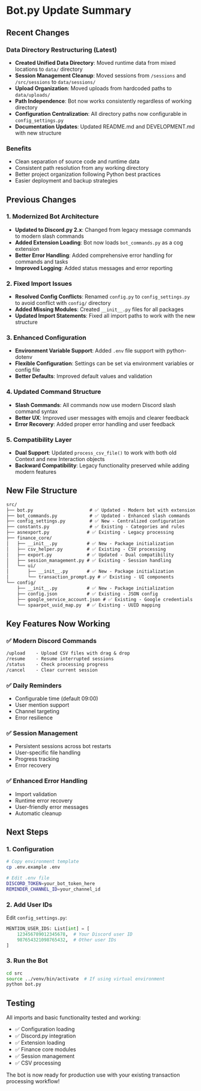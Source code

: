# Bot.py Update Summary

## Recent Changes

### Data Directory Restructuring (Latest)

- **Created Unified Data Directory**: Moved runtime data from mixed locations to `data/` directory
- **Session Management Cleanup**: Moved sessions from `/sessions` and `/src/sessions` to `data/sessions/`
- **Upload Organization**: Moved uploads from hardcoded paths to `data/uploads/`
- **Path Independence**: Bot now works consistently regardless of working directory
- **Configuration Centralization**: All directory paths now configurable in `config_settings.py`
- **Documentation Updates**: Updated README.md and DEVELOPMENT.md with new structure

### Benefits

- Clean separation of source code and runtime data
- Consistent path resolution from any working directory
- Better project organization following Python best practices
- Easier deployment and backup strategies

## Previous Changes

### 1. **Modernized Bot Architecture**

- **Updated to Discord.py 2.x**: Changed from legacy message commands to modern slash commands
- **Added Extension Loading**: Bot now loads `bot_commands.py` as a cog extension
- **Better Error Handling**: Added comprehensive error handling for commands and tasks
- **Improved Logging**: Added status messages and error reporting

### 2. **Fixed Import Issues**

- **Resolved Config Conflicts**: Renamed `config.py` to `config_settings.py` to avoid conflict with `config/` directory
- **Added Missing Modules**: Created `__init__.py` files for all packages
- **Updated Import Statements**: Fixed all import paths to work with the new structure

### 3. **Enhanced Configuration**

- **Environment Variable Support**: Added `.env` file support with python-dotenv
- **Flexible Configuration**: Settings can be set via environment variables or config file
- **Better Defaults**: Improved default values and validation

### 4. **Updated Command Structure**

- **Slash Commands**: All commands now use modern Discord slash command syntax
- **Better UX**: Improved user messages with emojis and clearer feedback
- **Error Recovery**: Added proper error handling and user feedback

### 5. **Compatibility Layer**

- **Dual Support**: Updated `process_csv_file()` to work with both old Context and new Interaction objects
- **Backward Compatibility**: Legacy functionality preserved while adding modern features

## New File Structure

```txt
src/
├── bot.py                     # ✅ Updated - Modern bot with extension loading
├── bot_commands.py            # ✅ Updated - Enhanced slash commands
├── config_settings.py         # ✅ New - Centralized configuration
├── constants.py               # ✅ Existing - Categories and rules
├── asnexport.py              # ✅ Existing - Legacy processing
├── finance_core/
│   ├── __init__.py           # ✅ New - Package initialization
│   ├── csv_helper.py         # ✅ Existing - CSV processing
│   ├── export.py             # ✅ Updated - Dual compatibility
│   ├── session_management.py # ✅ Existing - Session handling
│   └── ui/
│       ├── __init__.py       # ✅ New - Package initialization
│       └── transaction_prompt.py # ✅ Existing - UI components
└── config/
    ├── __init__.py           # ✅ New - Package initialization
    ├── config.json           # ✅ Existing - JSON config
    ├── google_service_account.json # ✅ Existing - Google credentials
    └── spaarpot_uuid_map.py  # ✅ Existing - UUID mapping
```

## Key Features Now Working

### ✅ **Modern Discord Commands**

```txt
/upload    - Upload CSV files with drag & drop
/resume    - Resume interrupted sessions  
/status    - Check processing progress
/cancel    - Clear current session
```

### ✅ **Daily Reminders**

- Configurable time (default 09:00)
- User mention support
- Channel targeting
- Error resilience

### ✅ **Session Management**

- Persistent sessions across bot restarts
- User-specific file handling
- Progress tracking
- Error recovery

### ✅ **Enhanced Error Handling**

- Import validation
- Runtime error recovery
- User-friendly error messages
- Automatic cleanup

## Next Steps

### 1. **Configuration**

```bash
# Copy environment template
cp .env.example .env

# Edit .env file
DISCORD_TOKEN=your_bot_token_here
REMINDER_CHANNEL_ID=your_channel_id
```

### 2. **Add User IDs**

Edit `config_settings.py`:

```python
MENTION_USER_IDS: List[int] = [
    123456789012345678,  # Your Discord user ID
    987654321098765432,  # Other user IDs
]
```

### 3. **Run the Bot**

```bash
cd src
source ../venv/bin/activate  # If using virtual environment
python bot.py
```

## Testing

All imports and basic functionality tested and working:

- ✅ Configuration loading
- ✅ Discord.py integration  
- ✅ Extension loading
- ✅ Finance core modules
- ✅ Session management
- ✅ CSV processing

The bot is now ready for production use with your existing transaction processing workflow!
